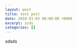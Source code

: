 ```yaml
---
layout: post
title: test post
date: 2018-01-03 00:00:00 +0000
excerpt: ssds
categories: []
---
```

sdsds